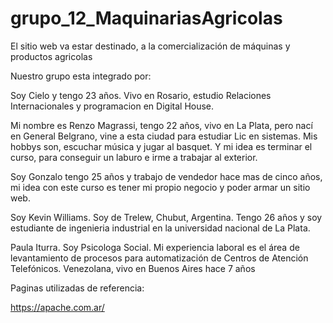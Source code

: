 # grupo_12_MaquinariasAgricolas
El sitio web  va estar destinado, a la comercialización de máquinas y productos agricolas

Nuestro grupo esta integrado por: 

Soy Cielo y tengo 23 años. Vivo en Rosario, estudio Relaciones Internacionales y programacion en Digital House.  

Mi nombre es Renzo Magrassi, tengo 22 años, vivo en La Plata, pero nací en General Belgrano, vine a esta ciudad para estudiar Lic en sistemas. Mis hobbys son, escuchar música y jugar al basquet. Y mi idea es terminar el curso, para conseguir un laburo e irme a trabajar al exterior.

Soy Gonzalo tengo 25 años y trabajo de vendedor hace mas de cinco años, mi idea con este curso es tener mi propio negocio y poder armar un sitio web.

Soy Kevin Williams. Soy de Trelew, Chubut, Argentina. Tengo 26 años y soy estudiante de ingenieria industrial en la universidad nacional de La Plata.


Paula Iturra. Soy Psicologa Social. Mi experiencia laboral es el área de levantamiento de procesos para automatización de Centros de Atención Telefónicos. Venezolana, vivo en Buenos Aires hace 7 años


Paginas utilizadas de referencia:

https://apache.com.ar/
